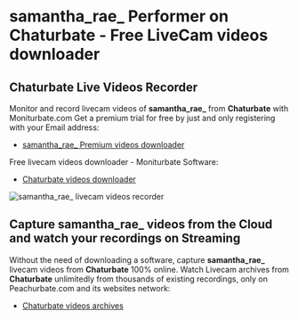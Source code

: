 # samantha_rae_ Performer on Chaturbate - Free LiveCam videos downloader

## Chaturbate Live Videos Recorder

Monitor and record livecam videos of **samantha_rae_** from **Chaturbate** with Moniturbate.com
Get a premium trial for free by just and only registering with your Email address:
* [samantha_rae_ Premium videos downloader](https://moniturbate.com/request-demo-licence-key.html)

Free livecam videos downloader - Moniturbate Software:
* [Chaturbate videos downloader](https://moniturbate.com/moniturbate-download-software.html)

![samantha_rae_ livecam videos recorder](https://peachurnet.com/templates/moniturbate-software.png)


## Capture samantha_rae_ videos from the Cloud and watch your recordings on Streaming

Without the need of downloading a software, capture **samantha_rae_** livecam videos from **Chaturbate** 100% online.
Watch Livecam archives from **Chaturbate** unlimitedly from thousands of existing recordings, only on Peachurbate.com and its websites network:
* [Chaturbate videos archives](https://peachurnet.com/)